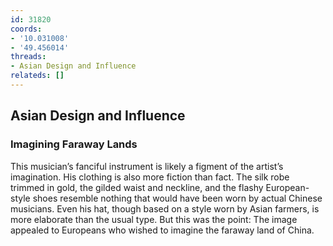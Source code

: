 ```yaml
---
id: 31820
coords:
- '10.031008'
- '49.456014'
threads:
- Asian Design and Influence
relateds: []
---
```


## Asian Design and Influence

### Imagining Faraway Lands

This musician’s fanciful instrument is likely a figment of the artist’s imagination. His clothing is also more fiction than fact. The silk robe trimmed in gold, the gilded waist and neckline, and the flashy European-style shoes resemble nothing that would have been worn by actual Chinese musicians. Even his hat, though based on a style worn by Asian farmers, is more elaborate than the usual type. But this was the point: The image appealed to Europeans who wished to imagine the faraway land of China.
